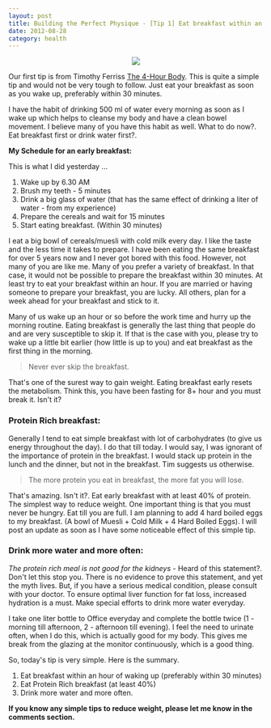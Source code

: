 ```yaml
---
layout: post
title: Building the Perfect Physique - [Tip 1] Eat breakfast within an hour of waking up !
date: 2012-08-28
category: health
---
```


<div style="text-align: center;">
<img src="{{site.url}}/img/eat-breakfast-early.jpg"/>
</div>  
  
Our first tip is from Timothy Ferriss [The 4-Hour Body][4hr-url]. This is quite a simple tip and would not be very tough to follow. Just eat your breakfast as soon as you wake up, preferably within 30 minutes.  

[4hr-url]: http://www.amazon.com/gp/product/030746363X/ref=as_li_qf_sp_asin_tl?ie=UTF8&camp=1789&creative=9325&creativeASIN=030746363X&linkCode=as2&tag=booiverea-20
  
I have the habit of drinking 500 ml of water every morning as soon as I wake up which helps to cleanse my body and have a clean bowel movement. I believe many of you have this habit as well. What to do now?. Eat breakfast first or drink water first?.  
  
**My Schedule for an early breakfast:**  
  
This is what I did yesterday ...  
  
1. Wake up by 6.30 AM  
2. Brush my teeth - 5 minutes  
3. Drink a big glass of water (that has the same effect of drinking a liter of water - from my experience)  
4. Prepare the cereals and wait for 15 minutes  
5. Start eating breakfast. (Within 30 minutes)  
  
I eat a big bowl of cereals/muesli with cold milk every day.  I like the taste and the less time it takes to prepare. I have been eating the same breakfast for over 5 years now and I never got bored with this food. However, not many of you are like me. Many of you prefer a variety of breakfast. In that case, it would not be possible to prepare the breakfast within 30 minutes. At least try to eat your breakfast within an hour. If you are married or having someone to prepare your breakfast, you are lucky. All others, plan for a week ahead for your breakfast and stick to it.  
  
Many of us wake up an hour or so before the work time and hurry up the morning routine. Eating breakfast is generally the last thing that people do and are very susceptible to skip it. If that is the case with you, please try to wake up a little bit earlier (how little is up to you) and eat breakfast as the first thing in the morning.  
  
> Never ever skip the breakfast.  
  
That's one of the surest way to gain weight. Eating breakfast early resets the metabolism. Think this, you have been fasting for 8+ hour and you must break it. Isn't it?  
  
### Protein Rich breakfast:  
  
Generally I tend to eat simple breakfast with lot of carbohydrates (to give us energy throughout the day). I do that till today. I would say, I was ignorant of the importance of protein in the breakfast. I would stack up protein in the lunch and the dinner, but not in the breakfast. Tim suggests us otherwise.  
  
> The more protein you eat in breakfast, the more fat you will lose.  
  
That's amazing. Isn't it?. Eat early breakfast with at least 40% of protein. The simplest way to reduce weight. One important thing is that you must never be hungry. Eat till you are full. I am planning to add 4 hard boiled eggs to my breakfast. (A bowl of Muesli + Cold Milk + 4 Hard Boiled Eggs). I will post an update as soon as I have some noticeable effect of this simple tip.  
  
### Drink more water and more often:  
  
*The protein rich meal is not good for the kidneys* - Heard of this statement?. Don't let this stop you. There is no evidence to prove this statement, and yet the myth lives. But, if you have a serious medical condition, please consult with your doctor. To ensure optimal liver function for fat loss, increased hydration is a must. Make special efforts to drink more water everyday.  
  
I take one liter bottle to Office everyday and complete the bottle twice (1 - morning till afternoon, 2 - afternoon till evening). I feel the need to urinate often, when I do this, which is actually good for my body. This gives me break from the glazing at the monitor continuously, which is a good thing.  
  
So, today's tip is very simple. Here is the summary.  
  
1. Eat breakfast within an hour of waking up (preferably within 30 minutes)  
2. Eat Protein Rich breakfast (at least 40%)  
3. Drink more water and more often.  
  
**If you know any simple tips to reduce weight, please let me know in the comments section.**  

